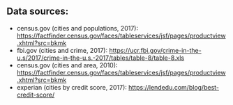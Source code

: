 ## Data sources:

- census.gov (cities and populations, 2017): https://factfinder.census.gov/faces/tableservices/jsf/pages/productview.xhtml?src=bkmk
- fbi.gov (cities and crime, 2017): https://ucr.fbi.gov/crime-in-the-u.s/2017/crime-in-the-u.s.-2017/tables/table-8/table-8.xls
- census.gov (cities and area, 2010): https://factfinder.census.gov/faces/tableservices/jsf/pages/productview.xhtml?src=bkmk
- experian (cities by credit score, 2017): https://lendedu.com/blog/best-credit-score/
